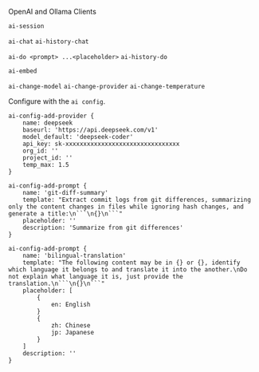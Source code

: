OpenAI and Ollama Clients

`ai-session`

`ai-chat`
`ai-history-chat`

`ai-do <prompt> ...<placeholder>`
`ai-history-do`

`ai-embed`

`ai-change-model`
`ai-change-provider`
`ai-change-temperature`

Configure with the `ai config`.
```
ai-config-add-provider {
    name: deepseek
    baseurl: 'https://api.deepseek.com/v1'
    model_default: 'deepseek-coder'
    api_key: sk-xxxxxxxxxxxxxxxxxxxxxxxxxxxxxxxx
    org_id: ''
    project_id: ''
    temp_max: 1.5
}

ai-config-add-prompt {
    name: 'git-diff-summary'
    template: "Extract commit logs from git differences, summarizing only the content changes in files while ignoring hash changes, and generate a title:\n```\n{}\n```"
    placeholder: ''
    description: 'Summarize from git differences'
}

ai-config-add-prompt {
    name: 'bilingual-translation'
    template: "The following content may be in {} or {}, identify which language it belongs to and translate it into the another.\nDo not explain what language it is, just provide the translation.\n```\n{}\n```"
    placeholder: [
        {
            en: English
        }
        {
            zh: Chinese
            jp: Japanese
        }
    ]
    description: ''
}
```
